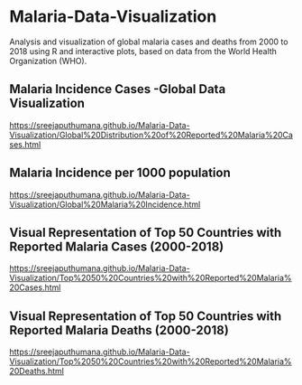 # Malaria-Data-Visualization
Analysis and visualization of global malaria cases and deaths from 2000 to 2018 using R and interactive plots, based on data from the World Health Organization (WHO).

## Malaria Incidence Cases -Global Data Visualization
https://sreejaputhumana.github.io/Malaria-Data-Visualization/Global%20Distribution%20of%20Reported%20Malaria%20Cases.html

## Malaria Incidence per 1000 population
https://sreejaputhumana.github.io/Malaria-Data-Visualization/Global%20Malaria%20Incidence.html

## Visual Representation of Top 50 Countries with Reported Malaria Cases (2000-2018)
https://sreejaputhumana.github.io/Malaria-Data-Visualization/Top%2050%20Countries%20with%20Reported%20Malaria%20Cases.html

## Visual Representation of Top 50 Countries with Reported Malaria Deaths (2000-2018)
https://sreejaputhumana.github.io/Malaria-Data-Visualization/Top%2050%20Countries%20with%20Reported%20Malaria%20Deaths.html
